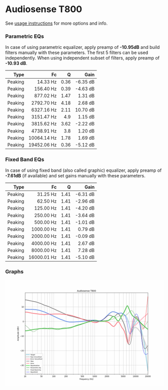 # Audiosense T800
See [usage instructions](https://github.com/jaakkopasanen/AutoEq#usage) for more options and info.

### Parametric EQs
In case of using parametric equalizer, apply preamp of **-10.95dB** and build filters manually
with these parameters. The first 5 filters can be used independently.
When using independent subset of filters, apply preamp of **-10.93 dB**.

| Type    | Fc          |    Q | Gain     |
|--------:|------------:|-----:|---------:|
| Peaking | 14.33 Hz    | 0.36 | -6.35 dB |
| Peaking | 156.40 Hz   | 0.39 | -4.63 dB |
| Peaking | 877.02 Hz   | 1.47 | 1.31 dB  |
| Peaking | 2792.70 Hz  | 4.18 | 2.68 dB  |
| Peaking | 6327.16 Hz  | 2.11 | 10.70 dB |
| Peaking | 3151.47 Hz  | 4.9  | 1.15 dB  |
| Peaking | 3815.62 Hz  | 3.62 | -2.22 dB |
| Peaking | 4738.91 Hz  | 3.8  | 1.20 dB  |
| Peaking | 10064.14 Hz | 1.78 | 1.69 dB  |
| Peaking | 19452.06 Hz | 0.36 | -5.12 dB |

### Fixed Band EQs
In case of using fixed band (also called graphic) equalizer, apply preamp of **-7.61dB**
(if available) and set gains manually with these parameters.

| Type    | Fc          |    Q | Gain     |
|--------:|------------:|-----:|---------:|
| Peaking | 31.25 Hz    | 1.41 | -6.31 dB |
| Peaking | 62.50 Hz    | 1.41 | -2.96 dB |
| Peaking | 125.00 Hz   | 1.41 | -4.20 dB |
| Peaking | 250.00 Hz   | 1.41 | -3.64 dB |
| Peaking | 500.00 Hz   | 1.41 | -1.01 dB |
| Peaking | 1000.00 Hz  | 1.41 | 0.79 dB  |
| Peaking | 2000.00 Hz  | 1.41 | -0.09 dB |
| Peaking | 4000.00 Hz  | 1.41 | 2.67 dB  |
| Peaking | 8000.00 Hz  | 1.41 | 7.28 dB  |
| Peaking | 16000.01 Hz | 1.41 | -5.10 dB |

### Graphs
![](./Audiosense%20T800.png)